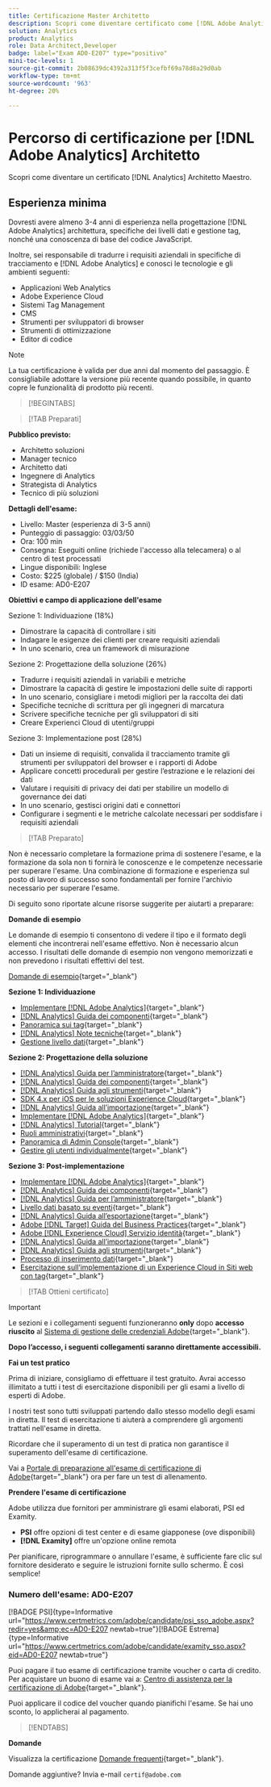 ```yaml
---
title: Certificazione Master Architetto
description: Scopri come diventare certificato come [!DNL Adobe Analytics] Architetto Maestro.
solution: Analytics
product: Analytics
role: Data Architect,Developer
badge: label="Exam AD0-E207" type="positivo"
mini-toc-levels: 1
source-git-commit: 2b08639dc4392a313f5f3cefbf69a78d8a29d0ab
workflow-type: tm+mt
source-wordcount: '963'
ht-degree: 20%

---
```


# Percorso di certificazione per [!DNL Adobe Analytics] Architetto

Scopri come diventare un certificato [!DNL Analytics] Architetto Maestro.

## Esperienza minima

Dovresti avere almeno 3-4 anni di esperienza nella progettazione [!DNL Adobe Analytics] architettura, specifiche dei livelli dati e gestione tag, nonché una conoscenza di base del codice JavaScript.

Inoltre, sei responsabile di tradurre i requisiti aziendali in specifiche di tracciamento e [!DNL Adobe Analytics] e conosci le tecnologie e gli ambienti seguenti:

* Applicazioni Web Analytics
* Adobe Experience Cloud
* Sistemi Tag Management
* CMS
* Strumenti per sviluppatori di browser
* Strumenti di ottimizzazione
* Editor di codice

>[!NOTE]
>
>La tua certificazione è valida per due anni dal momento del passaggio. È consigliabile adottare la versione più recente quando possibile, in quanto copre le funzionalità di prodotto più recenti.

>[!BEGINTABS]

>[!TAB Preparati]

**Pubblico previsto:**

* Architetto soluzioni
* Manager tecnico
* Architetto dati
* Ingegnere di Analytics
* Strategista di Analytics
* Tecnico di più soluzioni

**Dettagli dell&#39;esame:**

* Livello: Master (esperienza di 3-5 anni)
* Punteggio di passaggio: 03/03/50
* Ora: 100 min
* Consegna: Eseguiti online (richiede l&#39;accesso alla telecamera) o al centro di test processati
* Lingue disponibili: Inglese
* Costo: $225 (globale) / $150 (India)
* ID esame: AD0-E207

**Obiettivi e campo di applicazione dell&#39;esame**

Sezione 1: Individuazione (18%)

* Dimostrare la capacità di controllare i siti
* Indagare le esigenze dei clienti per creare requisiti aziendali
* In uno scenario, crea un framework di misurazione

Sezione 2: Progettazione della soluzione (26%)

* Tradurre i requisiti aziendali in variabili e metriche
* Dimostrare la capacità di gestire le impostazioni delle suite di rapporti
* In uno scenario, consigliare i metodi migliori per la raccolta dei dati
* Specifiche tecniche di scrittura per gli ingegneri di marcatura
* Scrivere specifiche tecniche per gli sviluppatori di siti
* Creare Experienci Cloud di utenti/gruppi

Sezione 3: Implementazione post (28%)

* Dati un insieme di requisiti, convalida il tracciamento tramite gli strumenti per sviluppatori del browser e i rapporti di Adobe
* Applicare concetti procedurali per gestire l’estrazione e le relazioni dei dati
* Valutare i requisiti di privacy dei dati per stabilire un modello di governance dei dati
* In uno scenario, gestisci origini dati e connettori
* Configurare i segmenti e le metriche calcolate necessari per soddisfare i requisiti aziendali

>[!TAB Preparato]

Non è necessario completare la formazione prima di sostenere l&#39;esame, e la formazione da sola non ti fornirà le conoscenze e le competenze necessarie per superare l&#39;esame. Una combinazione di formazione e esperienza sul posto di lavoro di successo sono fondamentali per fornire l&#39;archivio necessario per superare l&#39;esame.

Di seguito sono riportate alcune risorse suggerite per aiutarti a preparare:

**Domande di esempio**

Le domande di esempio ti consentono di vedere il tipo e il formato degli elementi che incontrerai nell&#39;esame effettivo. Non è necessario alcun accesso. I risultati delle domande di esempio non vengono memorizzati e non prevedono i risultati effettivi del test.

[Domande di esempio](https://scorpion.caveon.com/launchpad/ad0-e207-adobe-analytics-architect-master-copy-y9f8t1){target="_blank"}

**Sezione 1: Individuazione**

* [Implementare  [!DNL Adobe Analytics]](https://experienceleague.adobe.com/docs/analytics/implementation/home.html?lang=it){target="_blank"}
* [[!DNL Analytics] Guida dei componenti](https://experienceleague.adobe.com/docs/analytics/components/home.html?lang=it){target="_blank"}
* [Panoramica sui tag](https://experienceleague.adobe.com/docs/experience-platform/tags/home.html?lang=it){target="_blank"}
* [[!DNL Analytics] Note tecniche](https://experienceleague.adobe.com/docs/analytics/technotes/home.html?lang=it){target="_blank"}
* [Gestione livello dati](https://exchange.adobe.com/apps/ec/101462/data-layer-manager){target="_blank"}

**Sezione 2: Progettazione della soluzione**

* [[!DNL Analytics] Guida per l’amministratore](https://experienceleague.adobe.com/docs/analytics/admin/home.html?lang=it){target="_blank"}
* [[!DNL Analytics] Guida dei componenti](https://experienceleague.adobe.com/docs/analytics/components/home.html?lang=it){target="_blank"}
* [[!DNL Analytics] Guida agli strumenti](https://experienceleague.adobe.com/docs/analytics/analyze/home.html?lang=it){target="_blank"}
* [SDK 4.x per iOS per le soluzioni Experience Cloud](https://experienceleague.adobe.com/docs/mobile-services/ios/overview.html?lang=it){target="_blank"}
* [[!DNL Analytics] Guida all’importazione](https://experienceleague.adobe.com/docs/analytics/import/home.html?lang=it){target="_blank"}
* [Implementare  [!DNL Adobe Analytics]](https://experienceleague.adobe.com/docs/analytics/implementation/home.html?lang=it){target="_blank"}
* [[!DNL Analytics] Tutorial](https://experienceleague.adobe.com/docs/analytics-learn/tutorials/overview.html?lang=it){target="_blank"}
* [Ruoli amministrativi](https://helpx.adobe.com/in/enterprise/using/admin-roles.html){target="_blank"}
* [Panoramica di Admin Console](https://helpx.adobe.com/in/enterprise/using/admin-console.html#Settings){target="_blank"}
* [Gestire gli utenti individualmente](https://helpx.adobe.com/in/enterprise/using/manage-users-individually.html){target="_blank"}

**Sezione 3: Post-implementazione**

* [Implementare  [!DNL Adobe Analytics]](https://experienceleague.adobe.com/docs/analytics/implementation/home.html?lang=it){target="_blank"}
* [[!DNL Analytics] Guida dei componenti](https://experienceleague.adobe.com/docs/analytics/components/home.html?lang=it){target="_blank"}
* [[!DNL Analytics] Guida per l’amministratore](https://experienceleague.adobe.com/docs/analytics/admin/home.html?lang=it){target="_blank"}
* [Livello dati basato su eventi](https://jimalytics.com/tag-management/the-event-driven-data-layer/){target="_blank"}
* [[!DNL Analytics] Guida all’esportazione](https://experienceleague.adobe.com/docs/analytics/export/home.html?lang=it){target="_blank"}
* [Adobe [!DNL Target] Guida del Business Practices](https://experienceleague.adobe.com/docs/target/using/target-home.html?lang=it){target="_blank"}
* [Adobe [!DNL Experience Cloud] Servizio identità](https://experienceleague.adobe.com/docs/id-service/using/home.html?lang=it){target="_blank"}
* [[!DNL Analytics] Guida all’importazione](https://experienceleague.adobe.com/docs/analytics/import/home.html?lang=it){target="_blank"}
* [[!DNL Analytics] Guida agli strumenti](https://experienceleague.adobe.com/docs/analytics/analyze/home.html?lang=it){target="_blank"}
* [Processo di inserimento dati](https://github.com/AdobeDocs/analytics-1.4-apis/blob/master/docs/data-insertion-api/overview/c_data_insertion_process.md){target="_blank"}
* [Esercitazione sull’implementazione di un Experience Cloud in Siti web con tag](https://experienceleague.adobe.com/docs/platform-learn/implement-in-websites/overview.html?lang=it){target="_blank"}

>[!TAB Ottieni certificato]

>[!IMPORTANT]
>
>Le sezioni e i collegamenti seguenti funzioneranno **only**  dopo **accesso riuscito** al [Sistema di gestione delle credenziali Adobe](http://www.certmetrics.com/adobe){target="_blank"}.


**Dopo l’accesso, i seguenti collegamenti saranno direttamente accessibili.**

**Fai un test pratico**

Prima di iniziare, consigliamo di effettuare il test gratuito. Avrai accesso illimitato a tutti i test di esercitazione disponibili per gli esami a livello di esperti di Adobe.

I nostri test sono tutti sviluppati partendo dallo stesso modello degli esami in diretta. Il test di esercitazione ti aiuterà a comprendere gli argomenti trattati nell&#39;esame in diretta.

Ricordare che il superamento di un test di pratica non garantisce il superamento dell&#39;esame di certificazione.

Vai a [Portale di preparazione all&#39;esame di certificazione di Adobe](https://www.certmetrics.com/adobe/candidate/gmetrix_sso.aspx){target="_blank"} ora per fare un test di allenamento.

**Prendere l&#39;esame di certificazione**

Adobe utilizza due fornitori per amministrare gli esami elaborati, PSI ed Examity.

* **PSI** offre opzioni di test center e di esame giapponese (ove disponibili)
* **[!DNL Examity]** offre un&#39;opzione online remota

Per pianificare, riprogrammare o annullare l&#39;esame, è sufficiente fare clic sul fornitore desiderato e seguire le istruzioni fornite sullo schermo. È così semplice!

### Numero dell&#39;esame: AD0-E207

[!BADGE PSI]{type=Informative url="https://www.certmetrics.com/adobe/candidate/psi_sso_adobe.aspx?redir=yes&amp;ec=AD0-E207 newtab=true"}[!BADGE Estrema]{type=Informative url="https://www.certmetrics.com/adobe/candidate/examity_sso.aspx?eid=AD0-E207 newtab=true"}

Puoi pagare il tuo esame di certificazione tramite voucher o carta di credito. Per acquistare un buono di esame vai a: [Centro di assistenza per la certificazione di Adobe](https://market.xvoucher.com/adobe/global){target="_blank"}.

Puoi applicare il codice del voucher quando pianifichi l&#39;esame. Se hai uno sconto, lo applicherai al pagamento.

>[!ENDTABS]

**Domande**

Visualizza la certificazione [Domande frequenti](https://experienceleague.adobe.com/docs/certification/certification/faq.html?lang=en){target="_blank"}.

Domande aggiuntive? Invia e-mail `certif@adobe.com`
